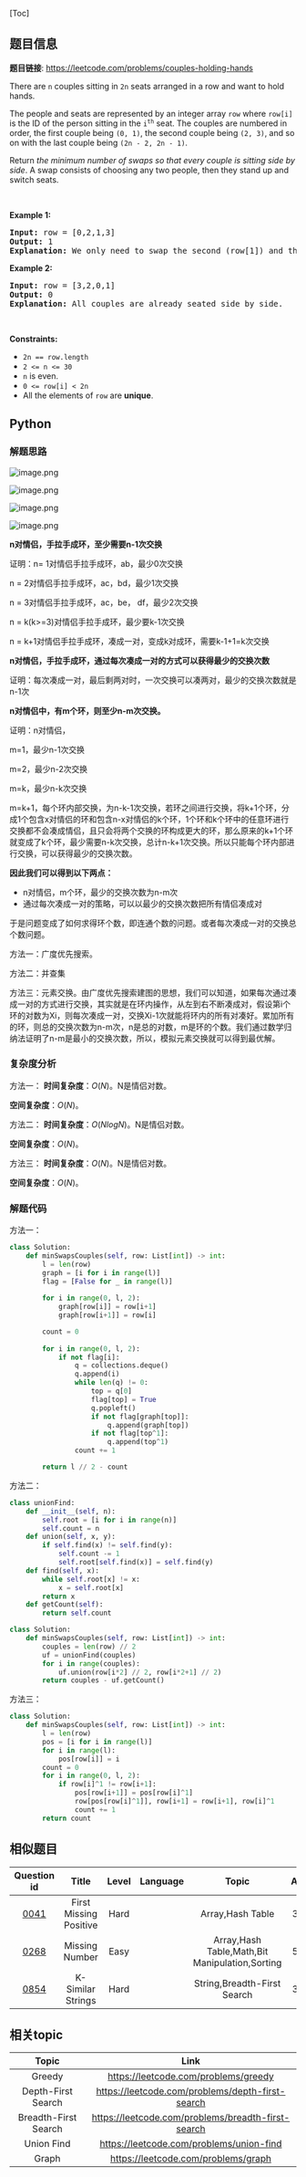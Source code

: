 [Toc]
## 题目信息
**题目链接**: https://leetcode.com/problems/couples-holding-hands
<p>There are <code>n</code> couples sitting in <code>2n</code> seats arranged in a row and want to hold hands.</p>

<p>The people and seats are represented by an integer array <code>row</code> where <code>row[i]</code> is the ID of the person sitting in the <code>i<sup>th</sup></code> seat. The couples are numbered in order, the first couple being <code>(0, 1)</code>, the second couple being <code>(2, 3)</code>, and so on with the last couple being <code>(2n - 2, 2n - 1)</code>.</p>

<p>Return <em>the minimum number of swaps so that every couple is sitting side by side</em>. A swap consists of choosing any two people, then they stand up and switch seats.</p>

<p>&nbsp;</p>
<p><strong>Example 1:</strong></p>

<pre>
<strong>Input:</strong> row = [0,2,1,3]
<strong>Output:</strong> 1
<strong>Explanation:</strong> We only need to swap the second (row[1]) and third (row[2]) person.
</pre>

<p><strong>Example 2:</strong></p>

<pre>
<strong>Input:</strong> row = [3,2,0,1]
<strong>Output:</strong> 0
<strong>Explanation:</strong> All couples are already seated side by side.
</pre>

<p>&nbsp;</p>
<p><strong>Constraints:</strong></p>

<ul>
	<li><code>2n == row.length</code></li>
	<li><code>2 &lt;= n &lt;= 30</code></li>
	<li><code>n</code> is even.</li>
	<li><code>0 &lt;= row[i] &lt; 2n</code></li>
	<li>All the elements of <code>row</code> are <strong>unique</strong>.</li>
</ul>

## Python
### 解题思路
![image.png](https://pic.leetcode-cn.com/1612947031-XGPXVq-image.png)

![image.png](https://pic.leetcode-cn.com/1612947241-UULDLu-image.png)

![image.png](https://pic.leetcode-cn.com/1613227715-YEkSrV-image.png)

![image.png](https://pic.leetcode-cn.com/1613227521-VQEQVC-image.png)

**n对情侣，手拉手成环，至少需要n-1次交换**

证明：n= 1对情侣手拉手成环，ab，最少0次交换

n = 2对情侣手拉手成环，ac，bd，最少1次交换

n = 3对情侣手拉手成环，ac，be， df，最少2次交换

n = k(k>=3)对情侣手拉手成环，最少要k-1次交换

n = k+1对情侣手拉手成环，凑成一对，变成k对成环，需要k-1+1=k次交换

**n对情侣，手拉手成环，通过每次凑成一对的方式可以获得最少的交换次数**

证明：每次凑成一对，最后剩两对时，一次交换可以凑两对，最少的交换次数就是n-1次

**n对情侣中，有m个环，则至少n-m次交换。**

证明：n对情侣，

m=1，最少n-1次交换

m=2，最少n-2次交换

m=k，最少n-k次交换

m=k+1，每个环内部交换，为n-k-1次交换，若环之间进行交换，将k+1个环，分成1个包含x对情侣的环和包含n-x对情侣的k个环，1个环和k个环中的任意环进行交换都不会凑成情侣，且只会将两个交换的环构成更大的环，那么原来的k+1个环就变成了k个环，最少需要n-k次交换，总计n-k+1次交换。所以只能每个环内部进行交换，可以获得最少的交换次数。

**因此我们可以得到以下两点：**

- n对情侣，m个环，最少的交换次数为n-m次
- 通过每次凑成一对的策略，可以以最少的交换次数把所有情侣凑成对

于是问题变成了如何求得环个数，即连通个数的问题。或者每次凑成一对的交换总个数问题。

方法一：广度优先搜索。

方法二：并查集

方法三：元素交换。由广度优先搜索建图的思想，我们可以知道，如果每次通过凑成一对的方式进行交换，其实就是在环内操作，从左到右不断凑成对，假设第i个环的对数为Xi，则每次凑成一对，交换Xi-1次就能将环内的所有对凑好。累加所有的环，则总的交换次数为n-m次，n是总的对数，m是环的个数。我们通过数学归纳法证明了n-m是最小的交换次数，所以，模拟元素交换就可以得到最优解。

### 复杂度分析
方法一：
**时间复杂度**：$O(N)$。N是情侣对数。

**空间复杂度**：$O(N)$。

方法二：
**时间复杂度**：$O(NlogN)$。N是情侣对数。

**空间复杂度**：$O(N)$。

方法三：
**时间复杂度**：$O(N)$。N是情侣对数。

**空间复杂度**：$O(N)$。
### 解题代码
方法一：
```python
class Solution:
    def minSwapsCouples(self, row: List[int]) -> int:
        l = len(row)
        graph = [i for i in range(l)]
        flag = [False for _ in range(l)]
    
        for i in range(0, l, 2):
            graph[row[i]] = row[i+1]
            graph[row[i+1]] = row[i]

        count = 0
        
        for i in range(0, l, 2):
            if not flag[i]:
                q = collections.deque()
                q.append(i)
                while len(q) != 0:
                    top = q[0]
                    flag[top] = True
                    q.popleft()
                    if not flag[graph[top]]:
                        q.append(graph[top])
                    if not flag[top^1]:
                        q.append(top^1)
                count += 1

        return l // 2 - count
```

方法二：
```python
class unionFind:
    def __init__(self, n):
        self.root = [i for i in range(n)]
        self.count = n
    def union(self, x, y):
        if self.find(x) != self.find(y):
            self.count -= 1
            self.root[self.find(x)] = self.find(y)
    def find(self, x):
        while self.root[x] != x:
            x = self.root[x]
        return x
    def getCount(self):
        return self.count

class Solution:
    def minSwapsCouples(self, row: List[int]) -> int:
        couples = len(row) // 2
        uf = unionFind(couples)
        for i in range(couples):
            uf.union(row[i*2] // 2, row[i*2+1] // 2)
        return couples - uf.getCount()
```

方法三：
```python
class Solution:
    def minSwapsCouples(self, row: List[int]) -> int:
        l = len(row)
        pos = [i for i in range(l)]
        for i in range(l):
            pos[row[i]] = i
        count = 0
        for i in range(0, l, 2):
            if row[i]^1 != row[i+1]:
                pos[row[i+1]] = pos[row[i]^1]
                row[pos[row[i]^1]], row[i+1] = row[i+1], row[i]^1 
                count += 1
        return count
```
## 相似题目
Question id | Title | Level | Language | Topic | AcRate
:-----------:|:-----:|:-----:|:--------:|:-----:|:------:
[0041](https://leetcode.com/problems/first-missing-positive) | First Missing Positive | Hard |  | Array,Hash Table | 34.7%
[0268](https://leetcode.com/problems/missing-number) | Missing Number | Easy |  | Array,Hash Table,Math,Bit Manipulation,Sorting | 56.6%
[0854](https://leetcode.com/problems/k-similar-strings) | K-Similar Strings | Hard |  | String,Breadth-First Search | 38.7%
## 相关topic
Topic | Link
:-----:|:----:
Greedy | https://leetcode.com/problems/greedy
Depth-First Search | https://leetcode.com/problems/depth-first-search
Breadth-First Search | https://leetcode.com/problems/breadth-first-search
Union Find | https://leetcode.com/problems/union-find
Graph | https://leetcode.com/problems/graph